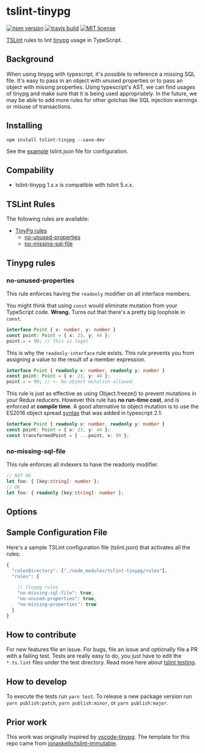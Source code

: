 # tslint-tinypg

[![npm version][version-image]][version-url]
[![travis build][travis-image]][travis-url]
[![MIT license][license-image]][license-url]

[TSLint](https://palantir.github.io/tslint/) rules to lint [tinypg](https://github.com/joeandaverde/tinypg) usage in TypeScript.

## Background

When using tinypg with typescript, it's possible to reference a missing SQL file. It's easy to pass in an object with unused properties or to pass an object with missing properties. Using typescript's AST, we can find usages of tinypg and make sure that it is being used appropriately. In the future, we may be able to add more rules for other gotchas like SQL injection warnings or misuse of transactions.

## Installing

`npm install tslint-tinypg --save-dev`

See the [example](#sample-configuration-file) tslint.json file for configuration.

## Compability

* tslint-tinypg 1.x.x is compatible with tslint 5.x.x.

## TSLint Rules

The following rules are available:

* [TinyPg rules](#tinypg-rules)
  * [no-unused-properties](#no-unused-properties)
  * [no-missing-sql-file](#no-missing-sql-file)

## Tinypg rules

### no-unused-properties

This rule enforces having the `readonly` modifier on all interface members.

You might think that using `const` would eliminate mutation from your TypeScript code. **Wrong.** Turns out that there's a pretty big loophole in `const`.

```typescript
interface Point { x: number, y: number }
const point: Point = { x: 23, y: 44 };
point.x = 99; // This is legal
```

This is why the `readonly-interface` rule exists. This rule prevents you from assigning a value to the result of a member expression.

```typescript
interface Point { readonly x: number, readonly y: number }
const point: Point = { x: 23, y: 44 };
point.x = 99; // <- No object mutation allowed.
```

This rule is just as effective as using Object.freeze() to prevent mutations in your Redux reducers. However this rule has **no run-time cost**, and is enforced at **compile time**.  A good alternative to object mutation is to use the ES2016 object spread [syntax](https://github.com/Microsoft/TypeScript/wiki/What's-new-in-TypeScript#object-spread-and-rest) that was added in typescript 2.1:

```typescript
interface Point { readonly x: number, readonly y: number }
const point: Point = { x: 23, y: 44 };
const transformedPoint = { ...point, x: 99 };
```

### no-missing-sql-file

This rule enforces all indexers to have the readonly modifier.

```typescript
// NOT OK
let foo: { [key:string]: number }; 
// OK
let foo: { readonly [key:string]: number }; 
```

## Options


## Sample Configuration File

Here's a sample TSLint configuration file (tslint.json) that activates all the rules:

```javascript
{
  "rulesDirectory": ["./node_modules/tslint-tinypg/rules"],
  "rules": {

    // Tinypg rules
    "no-missing-sql-file": true,
    "no-unused-properties": true,
    "no-missing-properties": true
  }
}
```

## How to contribute

For new features file an issue. For bugs, file an issue and optionally file a PR with a failing test. Tests are really easy to do, you just have to edit the `*.ts.lint` files under the test directory. Read more here about [tslint testing](https://palantir.github.io/tslint/develop/testing-rules/). 

## How to develop

To execute the tests run `yarn test`.
To release a new package version run `yarn publish:patch`, `yarn publish:minor`, or `yarn publish:major`.

## Prior work

This work was originally inspired by [vscode-tinypg](https://github.com/joeandaverde/vscode-tinypg). The template for this repo came from [jonaskello/tslint-immutable](https://github.com/jonaskello/tslint-immutable).

[version-image]: https://img.shields.io/npm/v/tslint-tinypg.svg?style=flat
[version-url]: https://www.npmjs.com/package/tslint-tinypg
[travis-image]: https://travis-ci.org/smerchek/tslint-tinypg.svg?branch=master&style=flat
[travis-url]: https://travis-ci.org/smerchek/tslint-tinypg
[license-image]: https://img.shields.io/github/license/smerchek/tslint-tinypg.svg?style=flat
[license-url]: https://opensource.org/licenses/MIT
